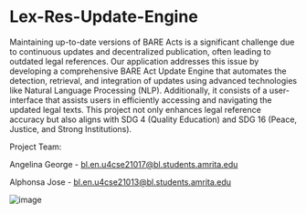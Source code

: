 # Lex-Res-Update-Engine
Maintaining up-to-date versions of BARE Acts is a significant challenge due to continuous updates and decentralized publication, often leading to outdated legal references. Our application addresses this issue by developing a comprehensive BARE Act Update Engine that automates the detection, retrieval, and integration of updates using advanced technologies like Natural Language Processing (NLP). Additionally, it consists of a user-interface that assists users in efficiently accessing and navigating the updated legal texts. This project not only enhances legal reference accuracy but also aligns with SDG 4 (Quality Education) and SDG 16 (Peace, Justice, and Strong Institutions).


Project Team:

Angelina George - bl.en.u4cse21017@bl.students.amrita.edu

Alphonsa Jose - bl.en.u4cse21013@bl.students.amrita.edu


![image](https://github.com/AlphonsaJo/Lex-Res-Update-Engine/assets/91889313/6e1c577a-6880-499b-904d-fb3c9d51e6ca)

